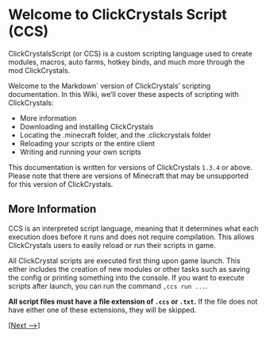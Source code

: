 # Welcome to ClickCrystals Script (CCS)

ClickCrystalsScript (or CCS) is a custom scripting language used to create modules, macros, auto farms, hotkey binds, and much more through the mod ClickCrystals.

Welcome to the Markdown` version of ClickCrystals’ scripting documentation.
In this Wiki, we’ll cover these aspects of scripting with ClickCrystals:
- More information
- Downloading and installing ClickCrystals
- Locating the .minecraft folder, and the .clickcrystals folder
- Reloading your scripts or the entire client
- Writing and running your own scripts

This documentation is written for versions of ClickCrystals `1.3.4` or above. Please note that there are versions of Minecraft that may be unsupported for this version of ClickCrystals.

## More Information
CCS is an interpreted script language, meaning that it determines what each execution does before it runs and does not require compilation. This allows ClickCrystals users to easily reload or run their scripts in game.

All ClickCrystal scripts are executed first thing upon game launch. This either includes the creation of new modules or other tasks such as saving the config or printing something into the console. If you want to execute scripts after launch, you can run the command `,ccs run ...`.

**All script files must have a file extension of `.ccs` or `.txt`.** If the file does not have either one of these extensions, they will be skipped.

[[Next -->]](./download.md)